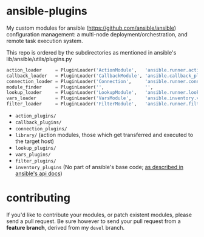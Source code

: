 ansible-plugins
===============

My custom modules for ansible (https://github.com/ansible/ansible) configuration management: 
a multi-node deployment/orchestration, and remote task execution system.

This repo is ordered by the subdirectories as mentioned in ansible's lib/ansible/utils/plugins.py
```python
action_loader     = PluginLoader('ActionModule',   'ansible.runner.action_plugins',     C.DEFAULT_ACTION_PLUGIN_PATH,           'action_plugins')
callback_loader   = PluginLoader('CallbackModule', 'ansible.callback_plugins',          C.DEFAULT_CALLBACK_PLUGIN_PATH,   'callback_plugins')
connection_loader = PluginLoader('Connection',     'ansible.runner.connection_plugins', C.DEFAULT_CONNECTION_PLUGIN_PATH, 'connection_plugins', aliases={'paramiko': 'paramiko_ssh'})
module_finder     = PluginLoader('',               '',                                  C.DEFAULT_MODULE_PATH,            'library')
lookup_loader     = PluginLoader('LookupModule',   'ansible.runner.lookup_plugins',     C.DEFAULT_LOOKUP_PLUGIN_PATH,     'lookup_plugins')
vars_loader       = PluginLoader('VarsModule',     'ansible.inventory.vars_plugins',    C.DEFAULT_VARS_PLUGIN_PATH,       'vars_plugins')
filter_loader     = PluginLoader('FilterModule',   'ansible.runner.filter_plugins',     C.DEFAULT_FILTER_PLUGIN_PATH,     'filter_plugins')
```

+ `action_plugins/`
+ `callback_plugins/`
+ `connection_plugins/`
+ `library/`    (action modules, those which get transferred and executed to the target host)
+ `lookup_plugins/`
+ `vars_plugins/`
+ `filter_plugins/`
+ `inventory_plugins`    (No part of ansible's base code; [as described in ansible's api docs](https://github.com/ansible/ansible/blob/devel/docsite/latest/rst/api.rst#external-inventory-scripts))

contributing
============

If you'd like to contribute your modules, or patch existent modules, please send a pull request.
Be sure however to send your pull request from a **feature branch**, derived from my `devel` branch.
